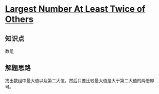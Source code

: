 # [Largest Number At Least Twice of Others](https://leetcode.com/problems/largest-number-at-least-twice-of-others/)

## 知识点

数组

## 解题思路

找出数组中最大值以及第二大值，然后只要比较最大值是大于第二大值的两倍即可。
